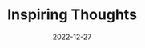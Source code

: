 ---
slug: thought-for-the-day
title: "Inspiring Thoughts"
date: 2022-12-27
excerpt: 'Music and dance elevate you to a different plane altogether and give you a breeze of happiness and peace.'
tags: [Inspiration, Motivation, Quotes, Thoughts]
---